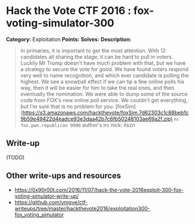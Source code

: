 # Hack the Vote CTF 2016 : fox-voting-simulator-300

**Category:** Exploitation
**Points:**
**Solves:**
**Description:**

> In primaries, it is important to get the most attention. With 12 candidates all sharing the stage, it can be hard to pull in voters. Luckily Mr Trump doesn't have much problem with that, but we have a strategy to secure the vote for good. We have found voters respond very well to name recognition, and which ever candidate is polling the highest. We see a snowball effect if we can tip a few online polls his way, then it will be easier for him to take the real ones, and then eventually the nomination.  We were able to dump some of the source code from FOX's new online poll service. We couldn't get everything, but I'm sure that is no problem for you.    [foxSim](<https://s3.amazonaws.com/hackthevote/foxSim.7d62303c1c88beb1c9b59e49422d4eadce93e3daa42b7c6fb50248103ae69a2f.zip)>    `nc fox.pwn.republican 9000`  author's irc nick: itszn


## Write-up

(TODO)

## Other write-ups and resources

* https://0x90r00t.com/2016/11/07/hack-the-vote-2016exploit-300-fox-voting-simulator-write-up/
* https://github.com/ymgve/ctf-writeups/tree/master/hackthevote2016/exploitation300-fox_voting_simulator

